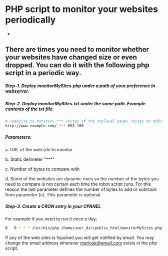**PHP script to monitor your websites periodically**
=================================================================

-
There are times you need to monitor whether your websites have changed size or even dropped. You can do it with the following php script in a periodic way.
-
##### Step-1. Deploy monitorMySites.php under a path of your preference in webserver.

##### Step-2. Deploy monitorMySites.txt under the same path. Example contents of the txt file:

```bash
# <website to monitor> *** <bytes of the toplevel page> <bytes to add/remove in comparison>
http://www.example.com/ *** 683 100
```
##### Parameters:

a. URL of the web site to monitor

b. Static delimeter "***"

c. Number of bytes to compare with

d. Some of the websites are dynamic ones so the number of the bytes you need to compare is not certain each time the robot script runs. For this reason the last parameter defines the number of bytes to add or subtrack from parameter (c). This parameter is optional.

##### Step-3. Create a CRON entry in your CPANEL

For example if you need to run it once a day: 
```bash
0	0 *	* * /usr/bin/php /home/user_dir/public_html/monitorMySites.php
```

If any of the web sites is hijacked you will get notified by email. You may change the email address wherever mariosk@gmail.com exists in the php script.